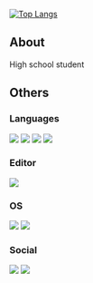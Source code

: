 [![Top Langs](https://github-readme-stats.vercel.app/api/top-langs/?username=kouki331-pro&theme=tokyonight)](https://github.com/anuraghazra/github-readme-stats)



## About
<p>High school student</p>

## Others
### Languages
<p>
  <img src="https://img.shields.io/badge/-HTML5-black.svg?logo=html5&style=popout">
  <img src="https://img.shields.io/badge/-CSS3-1572B6.svg?logo=css3&style=popout">
  <img src="https://img.shields.io/badge/-JavaScript-black.svg?logo=javascript&style=popout">
  <img src="https://img.shields.io/badge/-Python-FFFF00.svg?logo=python&style=popout">
</p>

### Editor
<img src="https://img.shields.io/badge/-Visual%20Studio%20Code-007ACC.svg?logo=visual-studio-code&style=popout">

### OS
<p>
  <img src="https://img.shields.io/badge/-Windows-0078D4.svg?logo=windows&style=popout">
  <img src="https://img.shields.io/badge/-IOS-000000.svg?logo=apple&style=popout">
</p>

### Social
<p>
<a herf="https://twitter.com/kouki_0699"><img src="https://img.shields.io/badge/-Twitter-fff.svg?logo=twitter&style=popout"></a>
<a herf="https://discord.com/782212889854345216"><img src="https://img.shields.io/badge/-Discord-white.svg?logo=discord&style=popout"></a>
</p>

